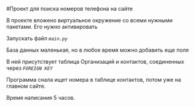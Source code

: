 #Проект для поиска номеров телефона на сайте

В проекте вложено виртуальное окружение со всеми нужными пакетами.
Его нужно активировать

Запускать файл _`main.py`_

База данных маленькая, но в любое время можно добавить еще поля

В ней присутствует таблица Организаций и контактов, соединенных через  _`FOREIGN KEY`_

Программа снала ищет номера в таблице контактов, потом уже на главном сайте.

Время написания 5 часов.